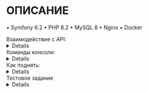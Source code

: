 # ОПИСАНИЕ 

• Symfony 6.2
• PHP 8.2
• MySQL 8
• Nginx
• Docker


<summary>Взаимодействие с API:</summary>
<details>
  
- `book/create` Принимает title, releaseDate, bookPublisher, bookAuthor.
- `book/all` Возвращает JSON - книга(поля книг, авторы, издатель).
- `book/delete` Принимает id книги.

- `author/create` Принимает name, surname, booksIDs.
- `author/delete` Принимает id автора.

- `publisher/create` Принимает name, address, booksIDs.
- `publisher/update` Принимает (опционально) name, (опционально) address, (опционально) bookIDs.
- `publisher/delete` Принимает id издателя.
</details>

<summary>Команды консоли:</summary>
<details>
  
  - `doctrine:fixtures:load` Генерирует тестовые данные
  - `CleanupAuthorsCommand` Команда по удалению всех авторов, у которых нет книг

</details>

<summary>Как поднять:</summary>
<details>
  
- Репозиторий скачать и поместить в домашнюю директорию пользователя 
- Настраиваем `.env`
- Запускаем билд `docker-compose up -d --build`
- Делаем миграции `php bin/console doctrine:migrations:migrate`

Стандартный url `http://127.0.0.1`
</details>

<summary>Тестовое задание</summary>
<details>
Тестовое задание

Требования
• Symfony 6 или 7
• Doctrine ORM
• Без нативных запросов SQL
• MySQL
• Документация по установке и запуску (можно в readme.md)

Спецификация
Сущности:
• Книга (наименование, год издания, издатель (MtO), автор(MtM))
• Автор (имя, фамилия, книги (MtM))
• Издатель (наименование, адрес, книги (OtM))

HTTP API (пользовательские интерфейсы не нужны):
• Получение всех книг (помимо полей книги, возвращать фамилию автора и наименование издательства)
• Создание нового автора
• Создание книги с привязкой к существующему автору
• Редактирование издателя
• Удаление книги/автора/издателя

Symfony команды:
• Команда по наполнению БД тестовыми данными (несколько авторов/книг/издательств)
• Команда по удалению всех авторов, у которых нет книг
</details>
